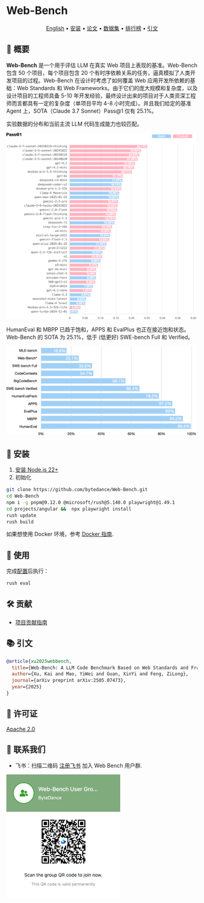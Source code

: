 # Web-Bench

<p align="center">
    <a href="./README.md">English</a> •
    <a href="#-安装">安装</a> •
    <a href="https://arxiv.org/abs/2505.07473">论文</a> •
    <a href="https://huggingface.co/datasets/bytedance-research/Web-Bench">数据集</a> •
    <a href="https://huggingface.co/spaces/bytedance-research/Web-Bench-Leaderboard">排行榜</a> •
    <a href="#-引文">引文</a>
</p>

## **📖** 概要

**Web-Bench** 是一个用于评估 LLM 在真实 Web 项目上表现的基准。Web-Bench 包含 50 个项目，每个项目包含 20 个有时序依赖关系的任务，逼真模拟了人类开发项目的过程。Web-Bench 在设计时考虑了如何覆盖 Web 应用开发所依赖的基础：Web Standards 和 Web Frameworks。由于它们的庞大规模和复杂度，以及设计项目的工程师具备 5-10 年开发经验，最终设计出来的项目对于人类资深工程师而言都具有一定的复杂度（单项目平均 4-8 小时完成）。并且我们给定的基准 Agent 上，SOTA（Claude 3.7 Sonnet）Pass@1 仅有 25.1%。

实验数据的分布和当前主流 LLM 代码生成能力也较匹配。

<img width="500" alt="pass@1" src="./docs/assets/pass-1.png" />

HumanEval 和 MBPP 已趋于饱和，APPS 和 EvalPlus 也正在接近饱和状态。Web-Bench 的 SOTA 为 25.1%，低于 (低更好) SWE-bench Full 和 Verified。

<img width="500" alt="SOTAs" src="./docs/assets/sotas.png" />

## 🚀 安装

1. [安装 Node.js 22+](https://nodejs.org/en/download)
2. 初始化

```bash
git clone https://github.com/bytedance/Web-Bench.git
cd Web-Bench
npm i -g pnpm@9.12.0 @microsoft/rush@5.140.0 playwright@1.49.1
cd projects/angular &&  npx playwright install
rush update
rush build
```

如果想使用 Docker 环境，参考 [Docker 指南](https://github.com/bytedance/web-bench/wiki/Docker).

## **📘** 使用

完成[配置](https://github.com/bytedance/web-bench/wiki/Config)后执行：

```bash
rush eval
```

## **🛠️** 贡献

- [项目贡献指南](https://github.com/bytedance/web-bench/wiki/Project-Contribution)

## **📚** 引文

```bibtex
@article{xu2025webbench,
  title={Web-Bench: A LLM Code Benchmark Based on Web Standards and Frameworks},
  author={Xu, Kai and Mao, YiWei and Guan, XinYi and Feng, ZiLong},
  journal={arXiv preprint arXiv:2505.07473},
  year={2025}
}
```

## **📄** 许可证

[Apache 2.0](./LICENSE.md)

## **🌟** 联系我们

- 飞书：扫描二维码 [注册飞书](https://www.feishu.cn/) 加入 Web Bench 用户群.

<img width="300" alt="pass@1" src="./docs/assets/lark-group-qr-code.png" />
